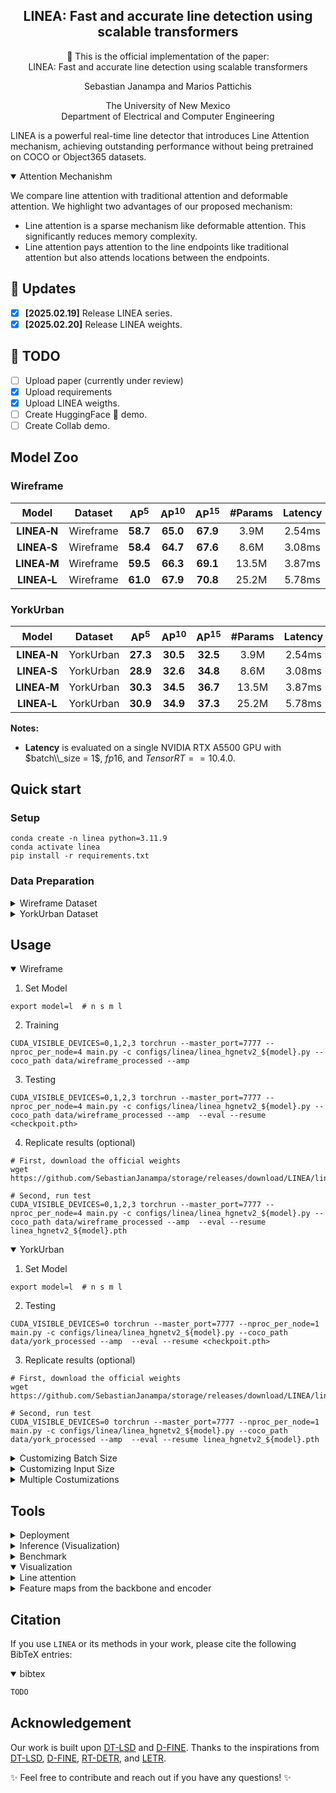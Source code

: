 
<h2 align="center">
  LINEA: Fast and accurate line detection using scalable transformers
</h2>

<p align="center">
    📄 This is the official implementation of the paper:
    <br>
   LINEA: Fast and accurate line detection using scalable transformers
</p>



<p align="center">
Sebastian Janampa and Marios Pattichis
</p>

<p align="center">
The University of New Mexico
  <br>
Department of Electrical and Computer Engineering
</p>

LINEA is a powerful real-time line detector that introduces Line Attention mechanism,
achieving outstanding performance without being pretrained on COCO or Object365 datasets. 

<details open>
<summary> Attention Mechanishm </summary>

We compare line attention with traditional attention and deformable attention.
We highlight two advantages of our proposed mechanism:

- Line attention is a sparse mechanism like deformable attention. This significantly reduces memory complexity.
- Line attention pays attention to the line endpoints like traditional attention but also attends locations between the endpoints.

</details>

## 🚀 Updates
- [x] **\[2025.02.19\]** Release LINEA series.
- [x] **\[2025.02.20\]** Release LINEA weights.

## 📝 TODO
- [ ] Upload paper (currently under review)
- [x] Upload requirements
- [x] Upload LINEA weigths.
- [ ] Create HuggingFace 🤗 demo.
- [ ] Create Collab demo.

## Model Zoo

### Wireframe
| Model | Dataset | AP<sup>5</sup> | AP<sup>10</sup> | AP<sup>15</sup> | #Params | Latency | GFLOPs | config | checkpoint |
| :---: | :---: | :---: |  :---: | :---: | :---: | :---: | :---: | :---: | :---: | 
**LINEA&#8209;N** | Wireframe | **58.7** | **65.0** | **67.9** | 3.9M | 2.54ms | 12.1 | [py](https://github.com/SebastianJanampa/LINEA/blob/master/configs/linea/linea_hgnetv2_n.py) | [65.0](https://github.com/SebastianJanampa/storage/releases/download/LINEA/linea_hgnetv2_n.pth) | 
**LINEA&#8209;S** | Wireframe | **58.4** | **64.7** | **67.6** | 8.6M | 3.08ms | 31.7 | [py](https://github.com/SebastianJanampa/LINEA/blob/master/configs/linea/linea_hgnetv2_s.py) | [64.7](https://github.com/SebastianJanampa/storage/releases/download/LINEA/linea_hgnetv2_m.pth) | 
**LINEA&#8209;M** | Wireframe | **59.5** | **66.3** | **69.1** | 13.5M | 3.87ms | 45.6 | [py](https://github.com/SebastianJanampa/LINEA/blob/master/configs/linea/linea_hgnetv2_m.py) | [66.3](https://github.com/SebastianJanampa/storage/releases/download/LINEA/linea_hgnetv2_m.pth) | 
**LINEA&#8209;L** | Wireframe | **61.0** | **67.9** | **70.8** | 25.2M | 5.78ms | 83.8 | [py](https://github.com/SebastianJanampa/LINEA/blob/master/configs/linea/linea_hgnetv2_l.py) | [67.9](https://github.com/SebastianJanampa/storage/releases/download/LINEA/linea_hgnetv2_l.pth) |

### YorkUrban
| Model | Dataset | AP<sup>5</sup> | AP<sup>10</sup> | AP<sup>15</sup> | #Params | Latency | GFLOPs | config | checkpoint |
| :---: | :---: | :---: |  :---: | :---: | :---: | :---: | :---: | :---: | :---: | 
**LINEA&#8209;N** | YorkUrban | **27.3** | **30.5** | **32.5** | 3.9M | 2.54ms | 12.1 | [py](https://github.com/SebastianJanampa/LINEA/blob/master/configs/linea/linea_hgnetv2_n.py) | [65.0](https://github.com/SebastianJanampa/storage/releases/download/LINEA/linea_hgnetv2_n.pth) | 
**LINEA&#8209;S** | YorkUrban | **28.9** | **32.6** | **34.8** | 8.6M | 3.08ms | 31.7 | [py](https://github.com/SebastianJanampa/LINEA/blob/master/configs/linea/linea_hgnetv2_s.py) | [64.7](https://github.com/SebastianJanampa/storage/releases/download/LINEA/linea_hgnetv2_s.pth) | 
**LINEA&#8209;M** | YorkUrban | **30.3** | **34.5** | **36.7** | 13.5M | 3.87ms | 45.6 | [py](https://github.com/SebastianJanampa/LINEA/blob/master/configs/linea/linea_hgnetv2_m.py) | [66.3](https://github.com/SebastianJanampa/storage/releases/download/LINEA/linea_hgnetv2_m.pth) | 
**LINEA&#8209;L** | YorkUrban | **30.9** | **34.9** | **37.3** | 25.2M | 5.78ms | 83.8 | [py](https://github.com/SebastianJanampa/LINEA/blob/master/configs/linea/linea_hgnetv2_l.py) | [67.9](https://github.com/SebastianJanampa/storage/releases/download/LINEA/linea_hgnetv2_l.pth) |

**Notes:**
- **Latency** is evaluated on a single NVIDIA RTX A5500 GPU with $batch\\_size = 1$, $fp16$, and $TensorRT==10.4.0$.



## Quick start

### Setup

```shell
conda create -n linea python=3.11.9
conda activate linea
pip install -r requirements.txt
```


### Data Preparation

<details>
<summary> Wireframe Dataset </summary>

TODO

</details>

<details>
<summary> YorkUrban Dataset </summary>
  TODO
</details>


## Usage
<details open>
<summary> Wireframe </summary>

<!-- <summary>1. Training </summary> -->
1. Set Model
```shell
export model=l  # n s m l
```

2. Training
```shell
CUDA_VISIBLE_DEVICES=0,1,2,3 torchrun --master_port=7777 --nproc_per_node=4 main.py -c configs/linea/linea_hgnetv2_${model}.py --coco_path data/wireframe_processed --amp 
```

<!-- <summary>2. Testing </summary> -->
3. Testing
```shell
CUDA_VISIBLE_DEVICES=0,1,2,3 torchrun --master_port=7777 --nproc_per_node=4 main.py -c configs/linea/linea_hgnetv2_${model}.py --coco_path data/wireframe_processed --amp  --eval --resume <checkpoit.pth>
```

4. Replicate results (optional)
```shell
# First, download the official weights
wget https://github.com/SebastianJanampa/storage/releases/download/LINEA/linea_hgnetv2_${model}.pth

# Second, run test
CUDA_VISIBLE_DEVICES=0,1,2,3 torchrun --master_port=7777 --nproc_per_node=4 main.py -c configs/linea/linea_hgnetv2_${model}.py --coco_path data/wireframe_processed --amp  --eval --resume linea_hgnetv2_${model}.pth
```

</details>

<details open>
<summary> YorkUrban </summary>

<!-- <summary>1. Training </summary> -->
1. Set Model
```shell
export model=l  # n s m l
```

<!-- <summary>2. Testing </summary> -->
2. Testing
```shell
CUDA_VISIBLE_DEVICES=0 torchrun --master_port=7777 --nproc_per_node=1 main.py -c configs/linea/linea_hgnetv2_${model}.py --coco_path data/york_processed --amp  --eval --resume <checkpoit.pth>
```

3. Replicate results (optional)
```shell
# First, download the official weights
wget https://github.com/SebastianJanampa/storage/releases/download/LINEA/linea_hgnetv2_${model}.pth

# Second, run test
CUDA_VISIBLE_DEVICES=0 torchrun --master_port=7777 --nproc_per_node=1 main.py -c configs/linea/linea_hgnetv2_${model}.py --coco_path data/york_processed --amp  --eval --resume linea_hgnetv2_${model}.pth
```

</details>

<details>
<summary> Customizing Batch Size </summary>

For example, if you want to train with a total batch size of 16 when training **LINEA-L** on Wireframe:

```shell
CUDA_VISIBLE_DEVICES=0,1,2,3 torchrun --master_port=7777 --nproc_per_node=4 main.py -c configs/linea/linea_hgnetv2_l.py --coco_path data/wireframe_processed --amp --options batch_size_train=16
```
</details>

<details>
<summary> Customizing Input Size </summary>

If you'd like to train **LINEA-L** on Wireframe with an input size of 320x320 (we only support square shapes):
```shell
CUDA_VISIBLE_DEVICES=0 torchrun --master_port=7777 --nproc_per_node=1 main.py -c configs/linea/linea_hgnetv2_l.py --coco_path data/wireframe_processed --amp --options eval_spatial_size=320,320
```
or 
```shell
CUDA_VISIBLE_DEVICES=0 torchrun --master_port=7777 --nproc_per_node=1 main.py -c configs/linea/linea_hgnetv2_l.py --coco_path data/wireframe_processed --amp --options eval_spatial_size=320
```

</details>

<details>
<summary> Multiple Costumizations </summary>

If you'd like to train **LINEA-L** on Wireframe with an input size of 480x480 and a total batch size of 4:

```shell
CUDA_VISIBLE_DEVICES=0 torchrun --master_port=7777 --nproc_per_node=1 main.py -c configs/linea/linea_hgnetv2_l.py --coco_path data/wireframe_processed --amp --options eval_spatial_size=320 batch_size_train=4
```

</details>

## Tools
<details>
<summary> Deployment </summary>

<!-- <summary>4. Export onnx </summary> -->
1. Setup
```shell
pip install onnx onnxsim
export model=l  # n s m l
```

2. Export onnx
```shell
python tools/deployment/export_onnx.py --check -c configs/dfine/dfine_hgnetv2_${model}_coco.yml -r model.pth
```

3. Export [tensorrt](https://docs.nvidia.com/deeplearning/tensorrt/install-guide/index.html)
For a specific file
```shell
trtexec --onnx="model.onnx" --saveEngine="model.engine" --fp16
```

or, for all files inside a folder
```shell
python export_tensorrt.py
```

</details>

<details>
<summary> Inference (Visualization) </summary>


1. Setup
```shell
pip install -r tools/inference/requirements.txt
export model=l  # n s m l
```


<!-- <summary>5. Inference </summary> -->
2. Inference (onnxruntime / tensorrt / torch)

Inference on images and videos is supported.

For a single file
```shell
python tools/inference/onnx_inf.py --onnx model.onnx --input example/example1.jpg  
python tools/inference/trt_inf.py --trt model.engine --input example/example1.jpg
python tools/inference/torch_inf.py -c configs/dfine/linea_hgnetv2_${model}.yml -r <checkpoint.pth> --input example/example1.jpg --device cuda:0
```

For a folder
```shell
python tools/inference/onnx_inf.py --onnx model.onnx --input example  
python tools/inference/trt_inf.py --trt model.engine --input example
python tools/inference/torch_inf.py -c configs/dfine/linea_hgnetv2_${model}.yml -r <checkpoint.pth> --input example --device cuda:0
```
</details>

<details>
<summary> Benchmark </summary>

1. Setup
```shell
pip install -r tools/benchmark/requirements.txt
export model=l  # n s m l
```

<!-- <summary>6. Benchmark </summary> -->
2. Model FLOPs, MACs, and Params
```shell
python tools/benchmark/get_info.py --config configs/linea/linea_hgnetv2_${model}.py 
```

3. TensorRT Latency
```shell
python tools/benchmark/trt_benchmark.py --infer_dir ./data/wireframe_processed/val2017 --engine_dir trt_engine
```

4. Pytorch Latency
```shell
python tools/benchmark/torch_benchmark.py -c ./configs/linea/linea_hgnetv2_${model}.py --resume linea_hgnetv2_${model}.pth --infer_dir ./data/wireframe_processed/val2017
```
</details>

<details open>
<summary> Visualization </summary>

<details>
<summary> Line attention </summary>
``` shell
python tools/visualization/line_attention.py -c ./configs/linea/linea_hgnetv2_${model}.py --resume linea_hgnetv2_${model}.pth --data-path ./data/wireframe_processed -d cuda --num_images 10
```
</details>

<details>
<summary> Feature maps from the backbone and encoder </summary>
``` shell
python tools/visualization/backbone_encoder.py -c ./configs/linea/linea_hgnetv2_${model}.py --resume linea_hgnetv2_${model}.pth --data-path ./data/wireframe_processed -d cuda --num_images 10
```
</details>

</details>


## Citation
If you use `LINEA` or its methods in your work, please cite the following BibTeX entries:
<details open>
<summary> bibtex </summary>

```latex
TODO
```
</details>

## Acknowledgement
Our work is built upon [DT-LSD](https://github.com/SebastianJanampa/DT-LSD) and [D-FINE](https://github.com/Peterande/D-FINE).
Thanks to the inspirations from [DT-LSD](https://github.com/SebastianJanampa/DT-LSD), [D-FINE](https://github.com/Peterande/D-FINE), [RT-DETR](https://github.com/lyuwenyu/RT-DETR), and [LETR](https://github.com/mlpc-ucsd/LETR).

✨ Feel free to contribute and reach out if you have any questions! ✨

